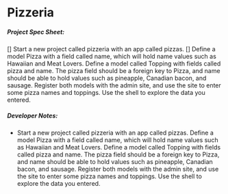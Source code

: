 # Pizzeria

##### Project Spec Sheet:

[] Start a new project called pizzeria with an app called pizzas.
[] Define a model Pizza with a field called name, which will hold name values
such as Hawaiian and Meat Lovers. Define a model called Topping with fields
called pizza and name. The pizza field should be a foreign key to Pizza,
and name should be able to hold values such as pineapple, Canadian bacon,
and sausage. Register both models with the admin site, and use the site to
enter some pizza names and toppings. Use the shell to explore the data you
entered.

##### Developer Notes:

- Start a new project called pizzeria with an app called pizzas.
Define a model Pizza with a field called name, which will hold name values
such as Hawaiian and Meat Lovers. Define a model called Topping with fields
called pizza and name. The pizza field should be a foreign key to Pizza,
and name should be able to hold values such as pineapple, Canadian bacon,
and sausage. Register both models with the admin site, and use the site to
enter some pizza names and toppings. Use the shell to explore the data you
entered.

